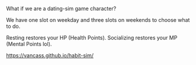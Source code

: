 What if we are a dating-sim game character?

We have one slot on weekday and three slots on weekends to choose what to do.

Resting restores your HP (Health Points). Socializing restores your MP (Mental Points lol).

https://vancass.github.io/habit-sim/